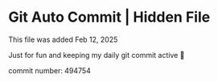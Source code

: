# Git Auto Commit | Hidden File

This file was added Feb 12, 2025

Just for fun and keeping my daily git commit active 🤪

commit number: 494754
